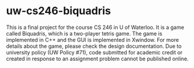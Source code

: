 # uw-cs246-biquadris
This is a final project for the course CS 246 in U of Waterloo. It is a game called Biquadris, which is a two-player tetris game. The game is implemented in C++ and the GUI is implemented in Xwindow. For more details about the game, please check the design documentation. Due to university policy (UW Policy #71), code submitted for academic credit or created in response to an assignment problem cannot be published online.